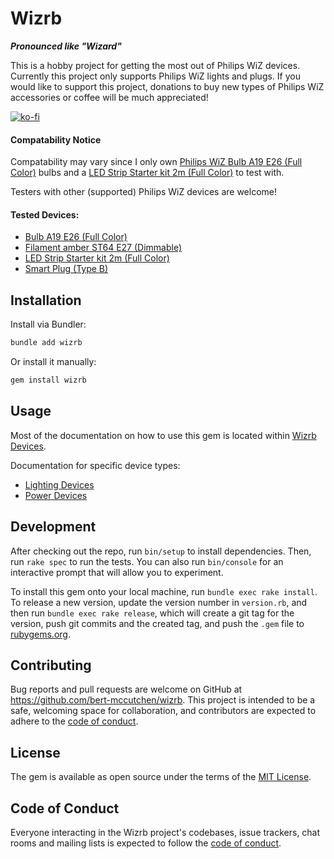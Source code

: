 # Wizrb

***Pronounced like "Wizard"***

This is a hobby project for getting the most out of Philips WiZ devices. Currently this project only supports Philips WiZ lights and plugs. If you would like to support this project, donations to buy new types of Philips WiZ accessories or coffee will be much appreciated!

[![ko-fi](https://ko-fi.com/img/githubbutton_sm.svg)](https://ko-fi.com/M4M76DVZR)

#### Compatability Notice

Compatability may vary since I only own [Philips WiZ Bulb A19 E26 (Full Color)](https://www.wizconnected.com/en-CA/consumer/products/046677556136/) bulbs and a [LED Strip Starter kit 2m (Full Color)](https://www.wizconnected.com/en-CA/consumer/products/046677560805/) to test with.

Testers with other (supported) Philips WiZ devices are welcome!

#### Tested Devices:

* [Bulb A19 E26 (Full Color)](https://www.wizconnected.com/en-CA/consumer/products/046677556136/)
* [Filament amber ST64 E27 (Dimmable)](https://www.wizconnected.com/en/consumer/products/8718699787332/)
* [LED Strip Starter kit 2m (Full Color)](https://www.wizconnected.com/en-CA/consumer/products/046677560805/)
* [Smart Plug (Type B)](https://www.wizconnected.com/en-CA/consumer/products/046677603090/)

## Installation

Install via Bundler:
```bash
bundle add wizrb
```

Or install it manually:
```bash
gem install wizrb
```
## Usage

Most of the documentation on how to use this gem is located within [Wizrb Devices](doc/devices.md).

Documentation for specific device types:
* [Lighting Devices](doc/lighting.md)
* [Power Devices](doc/power.md)

## Development

After checking out the repo, run `bin/setup` to install dependencies. Then, run `rake spec` to run the tests. You can also run `bin/console` for an interactive prompt that will allow you to experiment.

To install this gem onto your local machine, run `bundle exec rake install`. To release a new version, update the version number in `version.rb`, and then run `bundle exec rake release`, which will create a git tag for the version, push git commits and the created tag, and push the `.gem` file to [rubygems.org](https://rubygems.org).

## Contributing

Bug reports and pull requests are welcome on GitHub at https://github.com/bert-mccutchen/wizrb. This project is intended to be a safe, welcoming space for collaboration, and contributors are expected to adhere to the [code of conduct](https://github.com/bert-mccutchen/wizrb/blob/master/CODE_OF_CONDUCT.md).

## License

The gem is available as open source under the terms of the [MIT License](https://opensource.org/licenses/MIT).

## Code of Conduct

Everyone interacting in the Wizrb project's codebases, issue trackers, chat rooms and mailing lists is expected to follow the [code of conduct](https://github.com/bert-mccutchen/wizrb/blob/master/CODE_OF_CONDUCT.md).
